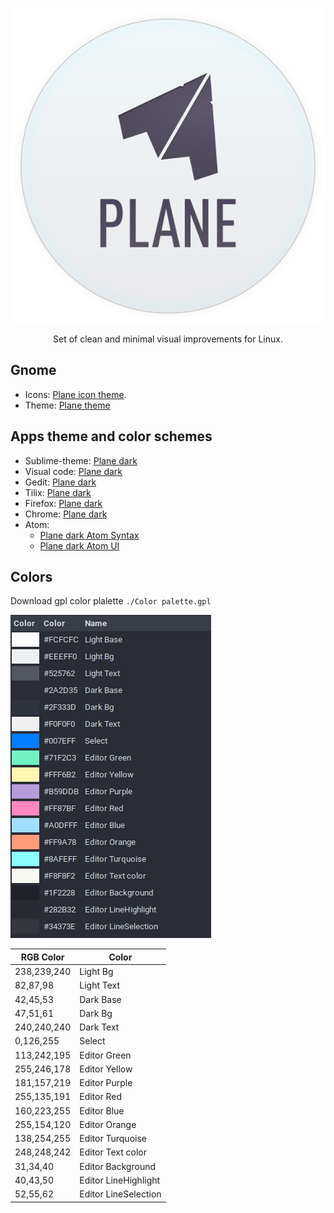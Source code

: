 
<p align="center"><img src="assets/logo.svg"/></p>
<p align="center">Set of clean and minimal visual improvements for Linux.</p>



## Gnome

- Icons: [Plane icon theme](https://github.com/wfpaisa/plane-icon-theme).
- Theme: [Plane theme](https://github.com/wfpaisa/plane-theme)


## Apps theme and color schemes
- Sublime-theme: [Plane dark](https://github.com/wfpaisa/plane-sublime)
- Visual code: [Plane dark](https://github.com/wfpaisa/plane-vscode)
- Gedit: [Plane dark](https://github.com/wfpaisa/plane-gedit)
- Tilix: [Plane dark](https://github.com/wfpaisa/plane-terminal)
- Firefox: [Plane dark](https://addons.mozilla.org/en-US/firefox/addon/plane-dark/)
- Chrome: [Plane dark](https://github.com/wfpaisa/plane/tree/master/assets/chrome/)
- Atom: 
  - [Plane dark Atom Syntax](https://github.com/wfpaisa/plane-atom-syntax)
  - [Plane dark Atom UI](https://github.com/wfpaisa/plane-atom-ui)

## Colors
Download gpl color plalette `./Color palette.gpl`

<p align="left"><img src="assets/colors.png"/></p>


|RGB Color|Color|
|--- |--- |
|238,239,240|Light Bg|
|82,87,98|Light Text|
|42,45,53|Dark Base|
|47,51,61|Dark Bg|
|240,240,240|Dark Text|
|0,126,255|Select|
|113,242,195|Editor Green|
|255,246,178|Editor Yellow|
|181,157,219|Editor Purple|
|255,135,191|Editor Red|
|160,223,255|Editor Blue|
|255,154,120|Editor Orange|
|138,254,255|Editor Turquoise|
|248,248,242|Editor Text color|
|31,34,40|Editor Background|
|40,43,50|Editor LineHighlight|
|52,55,62|Editor LineSelection|
